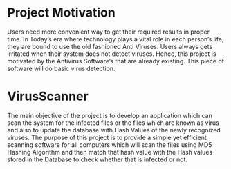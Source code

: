 # Project Motivation
Users need more convenient way to get their required results in proper time. In Today’s era
where technology plays a vital role in each person’s life, they are bound to use the old fashioned
Anti Viruses. Users always gets irritated when their system does not detect viruses. Hence, this
project is motivated by the Antivirus Software’s that are already existing. This piece of
software will do basic virus detection.


# VirusScanner
The main objective of the project is to develop an application which can scan the system for the infected files or the files which are known as virus and also to update the database with Hash Values of the newly recognized viruses.
The purpose of this project is to provide a simple yet efficient scanning software for all computers which will scan the files using MD5 Hashing Algorithm and then match that hash value with the Hash values stored in the Database to check whether that is infected or not.
